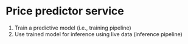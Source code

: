 # Price predictor service

1. Train a predictive model (i.e., training pipeline)
2. Use trained model for inference using live data (inference pipeline)
